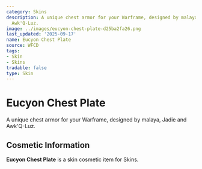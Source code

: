 ```yaml
---
category: Skins
description: A unique chest armor for your Warframe, designed by malaya, Jadie and
  Awk'Q-Luz.
image: ../images/eucyon-chest-plate-d25ba2fa26.png
last_updated: '2025-09-17'
name: Eucyon Chest Plate
source: WFCD
tags:
- Skin
- Skins
tradable: false
type: Skin
---
```


# Eucyon Chest Plate

A unique chest armor for your Warframe, designed by malaya, Jadie and Awk'Q-Luz.

## Cosmetic Information

**Eucyon Chest Plate** is a skin cosmetic item for Skins.


